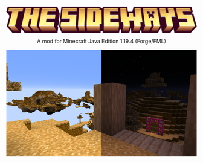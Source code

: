 <img align="center" src="https://raw.githubusercontent.com/Bonnie39/TheSidewaysMod/main/image/logo/thesideways_logo.png"></img>
<p align="center">A mod for Minecraft Java Edition 1.19.4 (Forge/FML)</p>

<img align="center" src="https://raw.githubusercontent.com/Bonnie39/TheSidewaysMod/main/image/screenshot/preview_1.png"></img>
